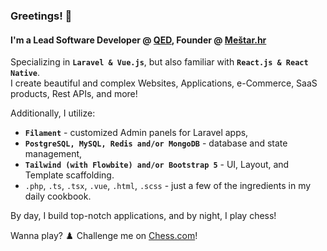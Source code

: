 ### Greetings!  👋

#### I'm a Lead Software Developer @ [QED](https://www.qedcode.io/), Founder @ [Meštar.hr](https://mestar.hr/)

Specializing in **`Laravel & Vue.js`**, but also familiar with **`React.js & React Native`**. <br /> 
I create beautiful and complex Websites, Applications, e-Commerce, SaaS products, Rest APIs, and more!

Additionally, I utilize:

- **`Filament`** - customized Admin panels for Laravel apps,
- **`PostgreSQL, MySQL, Redis and/or MongoDB`** - database and state management,
- **`Tailwind (with Flowbite) and/or Bootstrap 5`** - UI, Layout, and Template scaffolding.
- `.php`, `.ts`, `.tsx`, `.vue`, `.html`, `.scss` - just a few of the ingredients in my daily cookbook.

By day, I build top-notch applications, and by night, I play chess!

Wanna play? ♟️ Challenge me on [Chess.com](https://link.chess.com/play/jGYw2M)!
